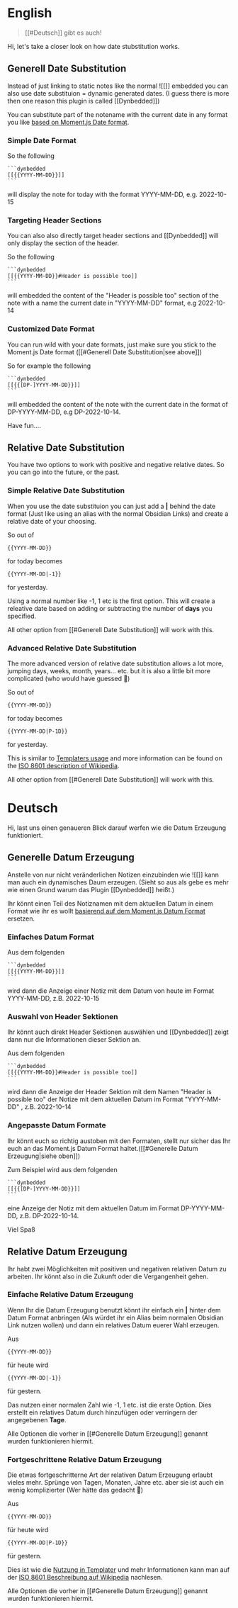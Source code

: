 # English

> [[#Deutsch]] gibt es auch!

Hi, let's take a closer look on how date stubstitution works.

## Generell Date Substitution
Instead of just linking to static notes like the normal ![[]] embedded you can also use date substituion = dynamic generated dates. (I guess there is more then one reason this plugin is called [[Dynbedded]])

You can substitute part of the notename with the current date in any format you like [based on Moment.js Date format](https://momentjs.com/docs/#/displaying/format/).

### Simple Date Format
So the following
~~~
```dynbedded
[[{{YYYY-MM-DD}}]]
```
~~~
will display the note for today with the format YYYY-MM-DD, e.g. 2022-10-15

### Targeting Header Sections
You can also also directly target header sections and [[Dynbedded]] will only display the section of the header.

So the following
~~~
```dynbedded
[[{{YYYY-MM-DD}}#Header is possible too]]
```
~~~
will embedded the content of the "Header is possible too" section of the note with a name the current date in "YYYY-MM-DD" format, e.g 2022-10-14

### Customized Date Format
You can run wild with your date formats, just make sure you stick to the Moment.js Date format ([[#Generell Date Substitution|see above]])

So for example the following
~~~
```dynbedded
[[{{[DP-]YYYY-MM-DD}}]]
```
~~~
will embedded the content of the note with the current date in the format of DP-YYYY-MM-DD, e.g DP-2022-10-14.

Have fun....

## Relative Date Substitution
You have two options to work with positive and negative relative dates.
So you can go into the future, or the past.

### Simple Relative Date Substitution
When you use the date substituion you can just add a **|** behind the date format (Just like using an alias with the normal Obsidian Links) and create a relative date of your choosing.

So out of 
```
{{YYYY-MM-DD}}
```
for today becomes
```
{{YYYY-MM-DD|-1}}
```
for yesterday.

Using a normal number like -1, 1 etc is the first option. This will create a releative date based on adding or subtracting the number of **days** you specified.

All other option from [[#Generell Date Substitution]] will work with this.

### Advanced Relative Date Substitution
The more advanced version of relative date substitution allows a lot more, jumping days, weeks, month, years... etc. but it is also a little bit more complicated (who would have guessed 🤔)

So out of 
```
{{YYYY-MM-DD}}
```
for today becomes
```
{{YYYY-MM-DD|P-1D}}
```
for yesterday.

This is similar to [Templaters usage](https://silentvoid13.github.io/Templater/internal-functions/internal-modules/date-module.html) and more information can be found on the [ ISO 8601 description of Wikipedia](https://en.wikipedia.org/wiki/ISO_8601#Durations).

All other option from [[#Generell Date Substitution]] will work with this.

# Deutsch

Hi, last uns einen genaueren Blick darauf werfen wie die Datum Erzeugung funktioniert.

## Generelle Datum Erzeugung
Anstelle von nur nicht veränderlichen Notizen einzubinden wie ![[]] kann man auch ein dynamisches Daum erzeugen. (Sieht so aus als gebe es mehr wie einen Grund warum das Plugin [[Dynbedded]] heißt.)

Ihr könnt einen Teil des Notiznamen mit dem aktuellen Datum in einem Format wie ihr es wollt [basierend auf dem Moment.js Datum Format](https://momentjs.com/docs/#/displaying/format/) ersetzen.

### Einfaches Datum Format
Aus dem folgenden
~~~
```dynbedded
[[{{YYYY-MM-DD}}]]
```
~~~
wird dann die Anzeige einer Notiz mit dem Datum von heute im Format YYYY-MM-DD, z.B. 2022-10-15

### Auswahl von Header Sektionen
Ihr könnt auch direkt Header Sektionen auswählen und [[Dynbedded]] zeigt dann nur die Informationen dieser Sektion an.

Aus dem folgenden
~~~
```dynbedded
[[{{YYYY-MM-DD}}#Header is possible too]]
```
~~~
wird dann die Anzeige der Header Sektion mit dem Namen "Header is possible too" der Notize mit dem aktuellen Datum im Format "YYYY-MM-DD" , z.B. 2022-10-14

### Angepasste Datum Formate
Ihr könnt euch so richtig austoben mit den Formaten, stellt nur sicher das Ihr euch an das Moment.js Datum Format haltet.([[#Generelle Datum Erzeugung|siehe oben]])

Zum Beispiel wird aus dem folgenden
~~~
```dynbedded
[[{{[DP-]YYYY-MM-DD}}]]
```
~~~
eine Anzeige der Notiz mit dem aktuellen Datum im Format DP-YYYY-MM-DD, z.B. DP-2022-10-14.

Viel Spaß

## Relative Datum Erzeugung
Ihr habt zwei Möglichkeiten mit positiven und negativen relativen Datum zu arbeiten.
Ihr könnt also in die Zukunft oder die Vergangenheit gehen.

### Einfache Relative Datum Erzeugung
Wenn Ihr die Datum Erzeugung benutzt könnt ihr einfach ein **|** hinter dem Datum Format anbringen (Als würdet ihr ein Alias beim normalen Obsidian Link nutzen wollen) und dann ein relatives Datum euerer Wahl erzeugen. 

Aus
```
{{YYYY-MM-DD}}
```
für heute wird
```
{{YYYY-MM-DD|-1}}
```
für gestern.

Das nutzen einer normalen Zahl wie -1, 1 etc. ist die erste Option. Dies erstellt ein relatives Datum durch hinzufügen oder verringern der angegebenen **Tage**. 

Alle Optionen die vorher in [[#Generelle Datum Erzeugung]] genannt wurden funktionieren hiermit.

### Fortgeschrittene Relative Datum Erzeugung
Die etwas fortgeschritterne Art der relativen Datum Erzeugung erlaubt vieles mehr. Sprünge von Tagen, Monaten, Jahre etc. aber sie ist auch ein wenig komplizierter (Wer hätte das gedacht 🤔)

Aus
```
{{YYYY-MM-DD}}
```
für heute wird
```
{{YYYY-MM-DD|P-1D}}
```
für gestern.

Dies ist wie die [Nutzung in Templater](https://silentvoid13.github.io/Templater/internal-functions/internal-modules/date-module.html) und mehr Informationen kann man auf der [ISO 8601 Beschreibung auf  Wikipedia](https://en.wikipedia.org/wiki/ISO_8601#Durations) nachlesen.

Alle Optionen die vorher in [[#Generelle Datum Erzeugung]] genannt wurden funktionieren hiermit.